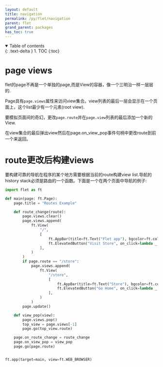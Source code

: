 ```yaml
---
layout: default
title: navigation
permalink: /py/flet/navigation
parent: flet
grand_parent: packages
has_toc: true
---
```

<details open markdown="block">
  <summary>
    Table of contents
  </summary>
  {: .text-delta }
1. TOC
{:toc}
</details>

# page views
flet的page不再是一个单独的page,而是View的容器，像一个三明治一样一层层的.

Page具有`page.views`属性来访问view集合。view列表的最后一层会显示在一个页面上，这个list最少有一个元素(root view).

要模拟页面间的奇幻，更改`page.route`并在`page.view`列表的最后添加一个新的View.

在view集合的最后弹出view然后在page.on_view_pop事件句柄中更改route到前一个来返回。

# route更改后构建views

要构建可靠的导航在程序的某个地方需要根据当前的route构建view list.导航的history stack必须是路由的一个函数。下面是一个在两个页面中导航的例子:
```python
import flet as ft

def main(page: ft.Page):
    page.title = "Routes Example"

    def route_change(route):
        page.views.clear()
        page.views.append(
            ft.View(
                "/",
                [
                    ft.AppBar(title=ft.Text("Flet app"), bgcolor=ft.colors.SURFACE_VARIANT),
                    ft.ElevatedButton("Visit Store", on_click=lambda _: page.go("/store")),
                ],
            )
        )
        if page.route == "/store":
            page.views.append(
                ft.View(
                    "/store",
                    [
                        ft.AppBar(title=ft.Text("Store"), bgcolor=ft.colors.SURFACE_VARIANT),
                        ft.ElevatedButton("Go Home", on_click=lambda _: page.go("/")),
                    ],
                )
            )
        page.update()

    def view_pop(view):
        page.views.pop()
        top_view = page.views[-1]
        page.go(top_view.route)

    page.on_route_change = route_change
    page.on_view_pop = view_pop
    page.go(page.route)


ft.app(target=main, view=ft.WEB_BROWSER)
```



